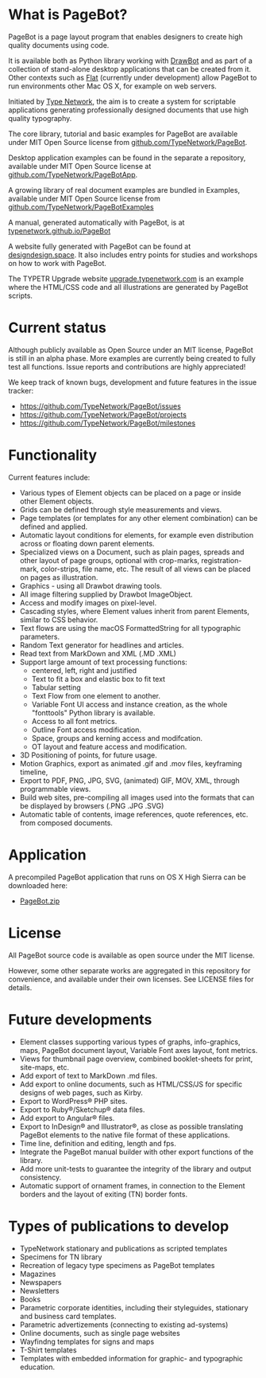 # What is PageBot?

PageBot is a page layout program that enables designers to create high quality documents using code. 

It is available both as Python library working with [DrawBot](http://www.drawbot.com) and as part of a collection of stand-alone desktop applications that can be created from it. Other contexts such as [Flat](http://xxyxyz.org/flat) (currently under development) allow PageBot to run environments other Mac OS X, for example on web servers.

Initiated by [Type Network](https://typenetwork.com), the aim is to create a system for scriptable applications generating professionally designed documents that use high quality typography.

The core library, tutorial and basic examples for PageBot are available under MIT Open Source license from [github.com/TypeNetwork/PageBot](https://github.com/TypeNetwork/PageBot).

Desktop application examples can be found in the separate a repository, available under MIT Open Source license at [github.com/TypeNetwork/PageBotApp](https://github.com/TypeNetwork/PageBotApp).

A growing library of real document examples are bundled in Examples, available under MIT Open Source license from [github.com/TypeNetwork/PageBotExamples](https://github.com/TypeNetwork/PageBotExamples)

A manual, generated automatically with PageBot, is at [typenetwork.github.io/PageBot](https://typenetwork.github.io/PageBot)

A website fully generated with PageBot can be found at [designdesign.space](http://designdesign.space). It also includes entry points for studies and workshops on how to work with PageBot.

The TYPETR Upgrade website [upgrade.typenetwork.com](https://upgrade.typenetwork.com) is an example where the HTML/CSS code and all illustrations are generated by PageBot scripts.

# Current status

Although publicly available as Open Source under an MIT license, PageBot is still in an alpha phase. More examples are currently being created to fully test all functions. Issue reports and contributions are highly appreciated!

We keep track of known bugs, development and future features in the issue tracker:

 * https://github.com/TypeNetwork/PageBot/issues
 * https://github.com/TypeNetwork/PageBot/projects
 * https://github.com/TypeNetwork/PageBot/milestones

# Functionality

Current features include:

* Various types of Element objects can be placed on a page or inside other Element objects.
* Grids can be defined through style measurements and views.
* Page templates (or templates for any other element combination) can be defined and applied.
* Automatic layout conditions for elements, for example even distribution across or floating down parent elements.
* Specialized views on a Document, such as plain pages, spreads and other layout of page groups, optional with crop-marks, registration-mark, color-strips, file name, etc. The result of all views can be placed on pages as illustration.
* Graphics - using all Drawbot drawing tools.
* All image filtering supplied by Drawbot ImageObject.
* Access and modify images on pixel-level.
* Cascading styles, where Element values inherit from parent Elements, similar to CSS behavior.   
* Text flows are using the macOS FormattedString for all typographic parameters.
* Random Text generator for headlines and articles.
* Read text from MarkDown and XML (.MD .XML)
* Support large amount of text processing functions:
   * centered, left, right and justified
   * Text to fit a box and elastic box to fit text
   * Tabular setting
   * Text Flow from one element to another. 
   * Variable Font UI access and instance creation, as the whole "fonttools" Python library is available.
   * Access to all font metrics.
   * Outline Font access modification.
   * Space, groups and kerning access and modifcation.
   * OT layout and feature access and modification.
* 3D Positioning of points, for future usage.
* Motion Graphics, export as animated .gif and .mov files, keyframing timeline, 
* Export to PDF, PNG, JPG, SVG, (animated) GIF, MOV, XML, through programmable views.
* Build web sites, pre-compiling all images used into the formats that can be displayed by browsers (.PNG .JPG .SVG)
* Automatic table of contents, image references, quote references, etc. from composed documents.

# Application

A precompiled PageBot application that runs on OS X High Sierra can be downloaded here:

* [PageBot.zip](http://downloads.typenetwork.com.s3.amazonaws.com/PageBot.zip)

# License

All PageBot source code is available as open source under the MIT license. 

However, some other separate works are aggregated in this repository for convenience, and available under their own licenses. 
See LICENSE files for details. 

# Future developments

* Element classes supporting various types of graphs, info-graphics, maps, PageBot document layout, Variable Font axes layout, font metrics.
* Views for thumbnail page overview, combined booklet-sheets for print, site-maps, etc.
* Add export of text to MarkDown .md files.
* Add export to online documents, such as HTML/CSS/JS for specific designs of web pages, such as Kirby.
* Export to WordPress® PHP sites.
* Export to Ruby®/Sketchup® data files.
* Add export to Angular® files.
* Export to InDesign® and Illustrator®, as close as possible translating PageBot elements to the native file format of these applications.
* Time line, definition and editing, length and fps.
* Integrate the PageBot manual builder with other export functions of the library.
* Add more unit-tests to guarantee the integrity of the library and output consistency.
* Automatic support of ornament frames, in connection to the Element borders and the layout of exiting (TN) border fonts.

# Types of publications to develop

* TypeNetwork stationary and publications as scripted templates
* Specimens for TN library
* Recreation of legacy type specimens as PageBot templates
* Magazines
* Newspapers
* Newsletters
* Books
* Parametric corporate identities, including their styleguides, stationary and business card templates.
* Parametric advertizements (connecting to existing ad-systems)
* Online documents, such as single page websites
* Wayfindng templates for signs and maps
* T-Shirt templates
* Templates with embedded information for graphic- and typographic education.
